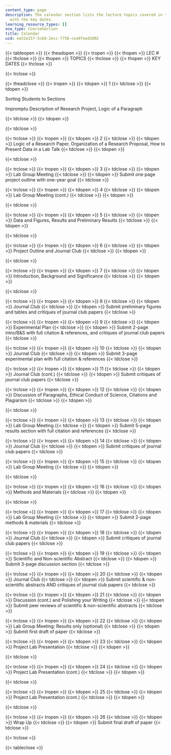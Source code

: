 ```yaml
---
content_type: page
description: The calendar section lists the lecture topics covered in the course along
  with the key dates.
learning_resource_types: []
ocw_type: CourseSection
title: Calendar
uid: ea51e157-5c6d-2ecc-7758-cea9feed3d02
---
```


{{< tableopen >}}
{{< theadopen >}}
{{< tropen >}}
{{< thopen >}}
LEC #
{{< thclose >}}
{{< thopen >}}
TOPICS
{{< thclose >}}
{{< thopen >}}
KEY DATES
{{< thclose >}}

{{< trclose >}}

{{< theadclose >}}
{{< tropen >}}
{{< tdopen >}}
1
{{< tdclose >}}
{{< tdopen >}}


Sorting Students to Sections

Impromptu Description of Research Project, Logic of a Paragraph


{{< tdclose >}}
{{< tdopen >}}

{{< tdclose >}}

{{< trclose >}}
{{< tropen >}}
{{< tdopen >}}
2
{{< tdclose >}}
{{< tdopen >}}
Logic of a Research Paper, Organization of a Research Proposal, How to Present Data in a Lab Talk
{{< tdclose >}}
{{< tdopen >}}

{{< tdclose >}}

{{< trclose >}}
{{< tropen >}}
{{< tdopen >}}
3
{{< tdclose >}}
{{< tdopen >}}
Lab Group Meeting
{{< tdclose >}}
{{< tdopen >}}
Submit one page project outline with one-year goal
{{< tdclose >}}

{{< trclose >}}
{{< tropen >}}
{{< tdopen >}}
4
{{< tdclose >}}
{{< tdopen >}}
Lab Group Meeting (cont.)
{{< tdclose >}}
{{< tdopen >}}

{{< tdclose >}}

{{< trclose >}}
{{< tropen >}}
{{< tdopen >}}
5
{{< tdclose >}}
{{< tdopen >}}
Data and Figures, Results and Preliminary Results
{{< tdclose >}}
{{< tdopen >}}

{{< tdclose >}}

{{< trclose >}}
{{< tropen >}}
{{< tdopen >}}
6
{{< tdclose >}}
{{< tdopen >}}
Project Outline and Journal Club
{{< tdclose >}}
{{< tdopen >}}

{{< tdclose >}}

{{< trclose >}}
{{< tropen >}}
{{< tdopen >}}
7
{{< tdclose >}}
{{< tdopen >}}
Introduction, Background and Significance
{{< tdclose >}}
{{< tdopen >}}

{{< tdclose >}}

{{< trclose >}}
{{< tropen >}}
{{< tdopen >}}
8
{{< tdclose >}}
{{< tdopen >}}
Journal Club
{{< tdclose >}}
{{< tdopen >}}
Submit preliminary figures and tables and critiques of journal club papers
{{< tdclose >}}

{{< trclose >}}
{{< tropen >}}
{{< tdopen >}}
9
{{< tdclose >}}
{{< tdopen >}}
Experimental Plan
{{< tdclose >}}
{{< tdopen >}}
Submit 2-page intro/B&S with full citation & references, and critiques of journal club papers
{{< tdclose >}}

{{< trclose >}}
{{< tropen >}}
{{< tdopen >}}
10
{{< tdclose >}}
{{< tdopen >}}
Journal Club
{{< tdclose >}}
{{< tdopen >}}
Submit 3-page experimental plan with full citation & references
{{< tdclose >}}

{{< trclose >}}
{{< tropen >}}
{{< tdopen >}}
11
{{< tdclose >}}
{{< tdopen >}}
Journal Club (cont.)
{{< tdclose >}}
{{< tdopen >}}
Submit critiques of journal club papers
{{< tdclose >}}

{{< trclose >}}
{{< tropen >}}
{{< tdopen >}}
12
{{< tdclose >}}
{{< tdopen >}}
Discussion of Paragraphs, Ethical Conduct of Science, Citations and Plagiarism
{{< tdclose >}}
{{< tdopen >}}

{{< tdclose >}}

{{< trclose >}}
{{< tropen >}}
{{< tdopen >}}
13
{{< tdclose >}}
{{< tdopen >}}
Lab Group Meeting
{{< tdclose >}}
{{< tdopen >}}
Submit 5-page results section with full citation and references
{{< tdclose >}}

{{< trclose >}}
{{< tropen >}}
{{< tdopen >}}
14
{{< tdclose >}}
{{< tdopen >}}
Journal Club
{{< tdclose >}}
{{< tdopen >}}
Submit critiques of journal club papers
{{< tdclose >}}

{{< trclose >}}
{{< tropen >}}
{{< tdopen >}}
15
{{< tdclose >}}
{{< tdopen >}}
Lab Group Meeting
{{< tdclose >}}
{{< tdopen >}}

{{< tdclose >}}

{{< trclose >}}
{{< tropen >}}
{{< tdopen >}}
16
{{< tdclose >}}
{{< tdopen >}}
Methods and Materials
{{< tdclose >}}
{{< tdopen >}}

{{< tdclose >}}

{{< trclose >}}
{{< tropen >}}
{{< tdopen >}}
17
{{< tdclose >}}
{{< tdopen >}}
Lab Group Meeting
{{< tdclose >}}
{{< tdopen >}}
Submit 2-page methods & materials
{{< tdclose >}}

{{< trclose >}}
{{< tropen >}}
{{< tdopen >}}
18
{{< tdclose >}}
{{< tdopen >}}
Journal Club
{{< tdclose >}}
{{< tdopen >}}
Submit critiques of journal club papers
{{< tdclose >}}

{{< trclose >}}
{{< tropen >}}
{{< tdopen >}}
19
{{< tdclose >}}
{{< tdopen >}}
Scientific and Non-scientific Abstract
{{< tdclose >}}
{{< tdopen >}}
Submit 3-page discussion section
{{< tdclose >}}

{{< trclose >}}
{{< tropen >}}
{{< tdopen >}}
20
{{< tdclose >}}
{{< tdopen >}}
Journal Club
{{< tdclose >}}
{{< tdopen >}}
Submit scientific & non-scientific abstracts AND critiques of journal club papers
{{< tdclose >}}

{{< trclose >}}
{{< tropen >}}
{{< tdopen >}}
21
{{< tdclose >}}
{{< tdopen >}}
Discussion (cont.) and Polishing your Writing
{{< tdclose >}}
{{< tdopen >}}
Submit peer reviews of scientific & non-scientific abstracts
{{< tdclose >}}

{{< trclose >}}
{{< tropen >}}
{{< tdopen >}}
22
{{< tdclose >}}
{{< tdopen >}}
Lab Group Meeting: Results only (optional)
{{< tdclose >}}
{{< tdopen >}}
Submit first draft of paper
{{< tdclose >}}

{{< trclose >}}
{{< tropen >}}
{{< tdopen >}}
23
{{< tdclose >}}
{{< tdopen >}}
Project Lab Presentation
{{< tdclose >}}
{{< tdopen >}}

{{< tdclose >}}

{{< trclose >}}
{{< tropen >}}
{{< tdopen >}}
24
{{< tdclose >}}
{{< tdopen >}}
Project Lab Presentation (cont.)
{{< tdclose >}}
{{< tdopen >}}

{{< tdclose >}}

{{< trclose >}}
{{< tropen >}}
{{< tdopen >}}
25
{{< tdclose >}}
{{< tdopen >}}
Project Lab Presentation (cont.)
{{< tdclose >}}
{{< tdopen >}}

{{< tdclose >}}

{{< trclose >}}
{{< tropen >}}
{{< tdopen >}}
26
{{< tdclose >}}
{{< tdopen >}}
Wrap Up
{{< tdclose >}}
{{< tdopen >}}
Submit final draft of paper
{{< tdclose >}}

{{< trclose >}}

{{< tableclose >}}